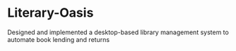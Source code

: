 # Literary-Oasis
Designed and implemented a desktop-based library management system to automate book lending and returns
